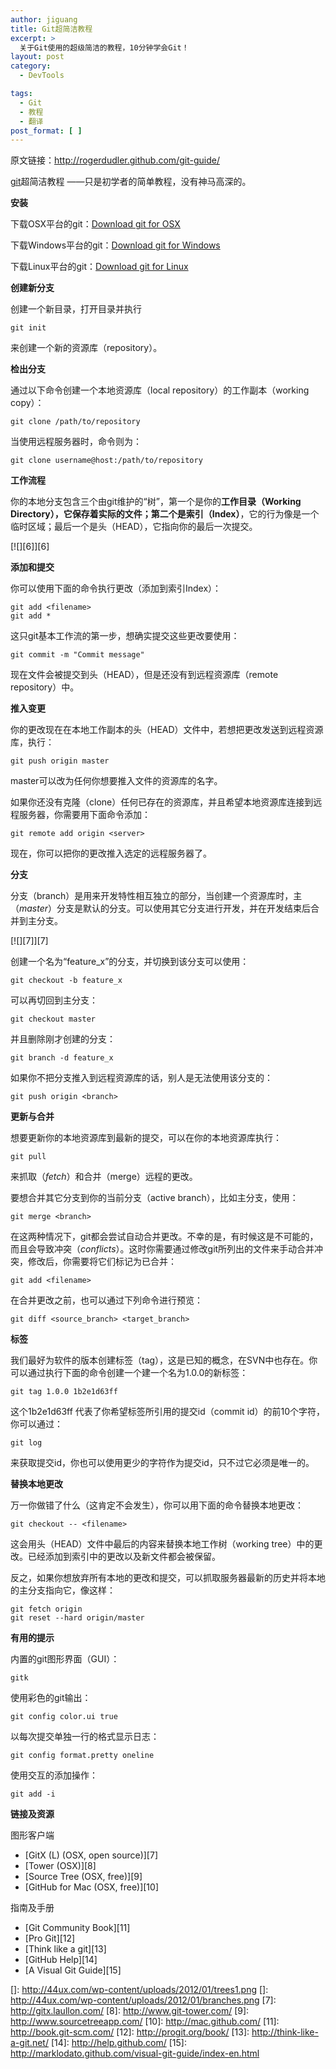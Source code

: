 ```yaml
---
author: jiguang
title: Git超简洁教程
excerpt: >
  关于Git使用的超级简洁的教程，10分钟学会Git！
layout: post
category:
  - DevTools

tags:
  - Git
  - 教程
  - 翻译
post_format: [ ]
---
```

原文链接：<http://rogerdudler.github.com/git-guide/>

[git][1]超简洁教程 ——只是初学者的简单教程，没有神马高深的。

**安装**

下载OSX平台的git：[Download git for OSX][2]

下载Windows平台的git：[Download git for Windows][3]

下载Linux平台的git：[Download git for Linux][4]

**创建新分支**

创建一个新目录，打开目录并执行

    git init

来创建一个新的资源库（repository）。

**检出分支**

通过以下命令创建一个本地资源库（local repository）的工作副本（working copy）：

    git clone /path/to/repository

当使用远程服务器时，命令则为：

    git clone username@host:/path/to/repository

**工作流程**

你的本地分支包含三个由git维护的“树”，第一个是你的**工作目录（Working Directory），**它保存着实际的文件；第二个是**索引（Index）**，它的行为像是一个临时区域；最后一个是头（HEAD），它指向你的最后一次提交。

[![][6]][6]

**添加和提交**

你可以使用下面的命令执行更改（添加到索引Index）：

    git add <filename>
    git add *

这只git基本工作流的第一步，想确实提交这些更改要使用：

    git commit -m "Commit message"

现在文件会被提交到头（HEAD），但是还没有到远程资源库（remote repository）中。

**推入变更**

你的更改现在在本地工作副本的头（HEAD）文件中，若想把更改发送到远程资源库，执行：

    git push origin master

master可以改为任何你想要推入文件的资源库的名字。

如果你还没有克隆（clone）任何已存在的资源库，并且希望本地资源库连接到远程服务器，你需要用下面命令添加：

    git remote add origin <server>

现在，你可以把你的更改推入选定的远程服务器了。

**分支**

分支（branch）是用来开发特性相互独立的部分，当创建一个资源库时，主（*master*）分支是默认的分支。可以使用其它分支进行开发，并在开发结束后合并到主分支。

[![][7]][7]

创建一个名为“feature_x”的分支，并切换到该分支可以使用：

    git checkout -b feature_x

可以再切回到主分支：

    git checkout master

并且删除刚才创建的分支：

    git branch -d feature_x

如果你不把分支推入到远程资源库的话，别人是无法使用该分支的：

    git push origin <branch>

**更新与合并**

想要更新你的本地资源库到最新的提交，可以在你的本地资源库执行：

    git pull

来抓取（*fetch*）和合并（merge）远程的更改。

要想合并其它分支到你的当前分支（active branch），比如主分支，使用：

    git merge <branch>

在这两种情况下，git都会尝试自动合并更改。不幸的是，有时候这是不可能的，而且会导致冲突（*conflicts*）。这时你需要通过修改git所列出的文件来手动合并冲突，修改后，你需要将它们标记为已合并：

    git add <filename>

在合并更改之前，也可以通过下列命令进行预览：

    git diff <source_branch> <target_branch>

**标签**

我们最好为软件的版本创建标签（tag），这是已知的概念，在SVN中也存在。你可以通过执行下面的命令创建一个建一个名为1.0.0的新标签：

    git tag 1.0.0 1b2e1d63ff

这个1b2e1d63ff 代表了你希望标签所引用的提交id（commit id）的前10个字符，你可以通过：

    git log

来获取提交id，你也可以使用更少的字符作为提交id，只不过它必须是唯一的。

**替换本地更改**

万一你做错了什么（这肯定不会发生），你可以用下面的命令替换本地更改：

    git checkout -- <filename>

这会用头（HEAD）文件中最后的内容来替换本地工作树（working tree）中的更改。已经添加到索引中的更改以及新文件都会被保留。

反之，如果你想放弃所有本地的更改和提交，可以抓取服务器最新的历史并将本地的主分支指向它，像这样：

    git fetch origin
    git reset --hard origin/master

**有用的提示**

内置的git图形界面（GUI）：

    gitk

使用彩色的git输出：

    git config color.ui true

以每次提交单独一行的格式显示日志：

    git config format.pretty oneline

使用交互的添加操作：

    git add -i

**链接及资源**

图形客户端

*   [GitX (L) (OSX, open source)][7]
*   [Tower (OSX)][8]
*   [Source Tree (OSX, free)][9]
*   [GitHub for Mac (OSX, free)][10]

指南及手册

*   [Git Community Book][11]
*   [Pro Git][12]
*   [Think like a git][13]
*   [GitHub Help][14]
*   [A Visual Git Guide][15]

 [1]: http://44ux.com/index.php/tag/git/ "git"
 [2]: http://code.google.com/p/git-osx-installer/downloads/list?can=3
 [3]: http://code.google.com/p/msysgit/downloads/list?can=3
 [4]: http://book.git-scm.com/2_installing_git.html
 []: http://44ux.com/wp-content/uploads/2012/01/trees1.png
 []: http://44ux.com/wp-content/uploads/2012/01/branches.png
 [7]: http://gitx.laullon.com/
 [8]: http://www.git-tower.com/
 [9]: http://www.sourcetreeapp.com/
 [10]: http://mac.github.com/
 [11]: http://book.git-scm.com/
 [12]: http://progit.org/book/
 [13]: http://think-like-a-git.net/
 [14]: http://help.github.com/
 [15]: http://marklodato.github.com/visual-git-guide/index-en.html